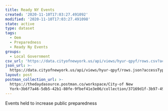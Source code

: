 ```yaml
---
title: Ready NY Events
created: '2020-11-10T17:03:27.491092'
modified: '2020-11-10T17:03:27.491098'
state: active
type: dataset
tags:
  - Oem
  - Preparedness
  - Ready Ny Events
groups:
  - Local Government
csv_url: 'https://data.cityofnewyork.us/api/views/hyur-qpyf/rows.csv?accessType=DOWNLOAD'
json_url: >-
  https://data.cityofnewyork.us/api/views/hyur-qpyf/rows.json?accessType=DOWNLOAD
layout: post
postman_collection_url: >-
  https://thedaydasource.postman.co/workspace/City-of New
  York~3b6f7a46-5db5-42b1-80fe-9fbef41e3e06/collection/37169d1f-3b97-4936-8d94-6f02725e8454
---
```

Events held to increase public preparedness
